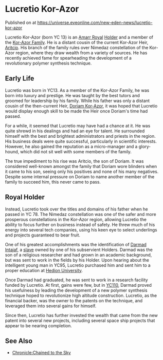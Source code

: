 # Lucretio Kor-Azor
Published on  at https://universe.eveonline.com/new-eden-news/lucretio-kor-azor

Lucretio Kor-Azor (born YC 13) is an [Amarr Royal](54zoGW31RF0k0QF9KkOBjh)
[Holder](dO9vxs4a40LrzJyoq2L8v) and a member of the [Kor-Azor Family](1S0FEGgzJiwc4yXaG5AzjD).
He is a distant cousin of the current Kor-Azor Heir,
[Aritcio](2puF18pxR6b7AVuy3HE9IV). His branch of the family rules
over Nimedaz constellation of the Kor-Azor region, where they draw
wealth from a variety of sources. He has recently achieved fame for
spearheading the development of a revolutionary polymer synthesis
technique.

Early Life
----------

Lucretio was born in YC13. As a member of the Kor-Azor Family, he was
born into luxury and prestige. He was taught by the best tutors and
groomed for leadership by his family. While his father was only a
distant cousin of the then-current Heir, [Doriam Kor-Azor](1aaBMbCysLA8uJjQQczFwT),
it was hoped that Lucretio would
display enough skill to be made the Heir once Doriam's time had passed.

For a while, it seemed that Lucretio may have had a chance at it. He was
quite shrewd in his dealings and had an eye for talent. He surrounded
himself with the best and brightest administrators and priests in the
region. His business deals were quite successful, particularly in
scientific interests. However, he also gained the reputation as a
micro-manager and a glory-hound, which did not sit well with some
members of the family.

The true impediment to his rise was Aritcio, the son of Doriam. It was
considered well-known amongst the family that Doriam wore blinders when
it came to his son, seeing only his positives and none of his many
negatives. Despite some internal pressure on Doriam to name another
member of the family to succeed him, this never came to pass.

Royal Holder
------------

Instead, Lucretio took over the titles and domains of his father when he
passed in YC 78. The Nimedaz constellation was one of the safer and more
prosperous constellations in the Kor-Azor region, allowing Lucretio the
ability to focus further on business instead of safety. He threw much of
his energy into several tech companies, using his keen eye to select
underlings and projects guaranteed to bear fruit.

One of his greatest accomplishments was the identification of [Darmad Intajaf](1j47229ihLCvpUcYuVUKft), a [slave](slavery) owned
by one of his subservient Holders. Darmad was the son of a religious
researcher and had grown in an academic background, but was sent to work
in the fields by his Holder. Upon hearing about the intelligent young
man in YC95, Lucretio purchased him and sent him to a proper education
at [Hedion University](32yJYVHiayBqLEZq4ulJrd).

Once Darmad had graduated, he was sent to work in a research facility
funded by Lucretio. At first, gains were few, but in
[YC110](4s7KrRaqQANTatQhzlSaRi), Darmad proved his usefulness by leading
the development of a new polymer synthesis technique hoped to
revolutionize high altitude construction. Lucretio, as the financial
backer, was the owner to the patents on the technique, and leveraged
them into several gains for himself.

Since then, Lucretio has further invested the wealth that came from the
new patent into several new projects, including several space ship
projects that appear to be nearing completion.

See Also
--------
-   [Chronicle:Chained to the Sky](5dHoDzuRHMPK92LU582mIQ)
